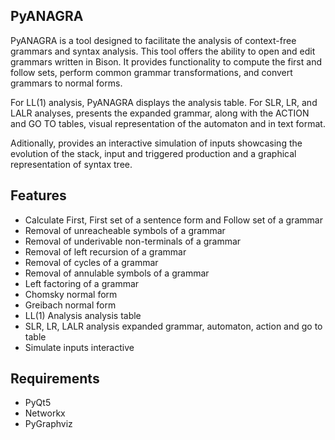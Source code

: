 ## PyANAGRA
PyANAGRA is a tool designed to facilitate the analysis of context-free grammars and syntax analysis. This tool offers 
the ability to open and edit grammars written in Bison. It provides functionality to compute the first and follow sets,
perform common grammar transformations, and convert grammars to normal forms.

For LL(1) analysis, PyANAGRA displays the analysis table. For SLR, LR, and LALR analyses, presents the expanded 
grammar, along with the ACTION and GO TO tables, visual representation of the automaton and in text format.

Aditionally, provides an interactive simulation of inputs showcasing the evolution of the stack, input and triggered production and 
a graphical representation of syntax tree.

## Features
- Calculate First, First set of a sentence form and Follow set of a grammar
- Removal of unreacheable symbols of a grammar
- Removal of underivable non-terminals of a grammar
- Removal of left recursion of a grammar
- Removal of cycles of a grammar
- Removal of annulable symbols of a grammar
- Left factoring of a grammar
- Chomsky normal form
- Greibach normal form
- LL(1) Analysis analysis table
- SLR, LR, LALR analysis expanded grammar, automaton, action and go to table
- Simulate inputs interactive

## Requirements
- PyQt5
- Networkx
- PyGraphviz
